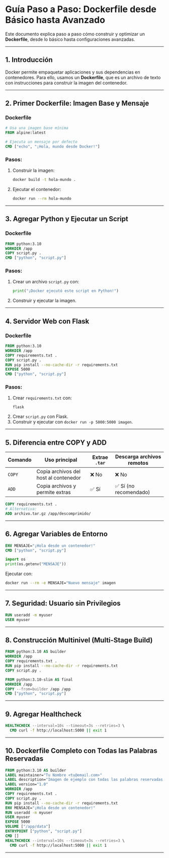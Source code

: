# **Guía Paso a Paso: Dockerfile desde Básico hasta Avanzado**

Este documento explica paso a paso cómo construir y optimizar un **Dockerfile**, desde lo básico hasta configuraciones avanzadas.

---

## **1. Introducción**
Docker permite empaquetar aplicaciones y sus dependencias en contenedores. Para ello, usamos un **Dockerfile**, que es un archivo de texto con instrucciones para construir la imagen del contenedor.

---

## **2. Primer Dockerfile: Imagen Base y Mensaje**

### **Dockerfile**
```dockerfile
# Usa una imagen base mínima
FROM alpine:latest

# Ejecuta un mensaje por defecto
CMD ["echo", "¡Hola, mundo desde Docker!"]
```

### **Pasos:**
1. Construir la imagen:
   ```sh
   docker build -t hola-mundo .
   ```
2. Ejecutar el contenedor:
   ```sh
   docker run --rm hola-mundo
   ```

---

## **3. Agregar Python y Ejecutar un Script**

### **Dockerfile**
```dockerfile
FROM python:3.10
WORKDIR /app
COPY script.py .
CMD ["python", "script.py"]
```

### **Pasos:**
1. Crear un archivo `script.py` con:
   ```python
   print("¡Docker ejecutó este script en Python!")
   ```
2. Construir y ejecutar la imagen.

---

## **4. Servidor Web con Flask**

### **Dockerfile**
```dockerfile
FROM python:3.10
WORKDIR /app
COPY requirements.txt .
COPY script.py .
RUN pip install --no-cache-dir -r requirements.txt
EXPOSE 5000
CMD ["python", "script.py"]
```

### **Pasos:**
1. Crear `requirements.txt` con:
   ```
   flask
   ```
2. Crear `script.py` con Flask.
3. Construir y ejecutar con `docker run -p 5000:5000 imagen`.

---

## **5. Diferencia entre COPY y ADD**

| Comando  | Uso principal  | Extrae `.tar` | Descarga archivos remotos |
|----------|--------------|---------------|---------------------|
| `COPY`   | Copia archivos del host al contenedor  | ❌ No  | ❌ No |
| `ADD`    | Copia archivos y permite extras | ✅ Sí | ✅ Sí (no recomendado) |

```dockerfile
COPY requirements.txt .
# Alternativa:
ADD archivo.tar.gz /app/descomprimido/
```

---

## **6. Agregar Variables de Entorno**
```dockerfile
ENV MENSAJE="¡Hola desde un contenedor!"
CMD ["python", "script.py"]
```
```python
import os
print(os.getenv("MENSAJE"))
```

Ejecutar con:
```sh
docker run --rm -e MENSAJE="Nuevo mensaje" imagen
```

---

## **7. Seguridad: Usuario sin Privilegios**
```dockerfile
RUN useradd -m myuser
USER myuser
```

---

## **8. Construcción Multinivel (Multi-Stage Build)**
```dockerfile
FROM python:3.10 AS builder
WORKDIR /app
COPY requirements.txt .
RUN pip install --no-cache-dir -r requirements.txt
COPY script.py .

FROM python:3.10-slim AS final
WORKDIR /app
COPY --from=builder /app /app
CMD ["python", "script.py"]
```

---

## **9. Agregar Healthcheck**
```dockerfile
HEALTHCHECK --interval=10s --timeout=3s --retries=3 \  
  CMD curl -f http://localhost:5000 || exit 1
```

---

## **10. Dockerfile Completo con Todas las Palabras Reservadas**
```dockerfile
FROM python:3.10 AS builder
LABEL maintainer="Tu Nombre <tu@email.com>"
LABEL description="Imagen de ejemplo con todas las palabras reservadas de Dockerfile"
LABEL version="1.0"
WORKDIR /app
COPY requirements.txt .
COPY script.py .
RUN pip install --no-cache-dir -r requirements.txt
ENV MENSAJE="¡Hola desde un contenedor!"
RUN useradd -m myuser
USER myuser
EXPOSE 5000
VOLUME ["/app/data"]
ENTRYPOINT ["python", "script.py"]
CMD []
HEALTHCHECK --interval=10s --timeout=3s --retries=3 \  
  CMD curl -f http://localhost:5000 || exit 1
```

---
